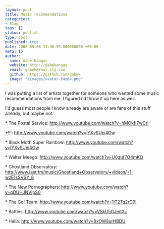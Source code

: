 ```yaml
---
layout: post
title: Music recommendations
categories:
- Blog
tags: []
status: publish
type: post
published: true
date: 2008-09-06 13:30:59.000000000 +00:00
meta: {}
author:
  name: Gabe Kangas
  website: http://gabekangas
  email: gabek@real-ity.com
  github: https://github.com/gabek
  image: "/images/avatar-64x64.png"
---
```

I was putting a list of artists together for someone who wanted some music recommendations from me. I figured i\'d throw it up here as well.

I\'d guess most people I know already are aware or are fans of this stuff already, but maybe not.

\* The Postal Service: <http://www.youtube.com/watch?v=hMOkfI7wCrI>

\*!!!: <http://www.youtube.com/watch?v=iYXvSUei4Ow>

\* Black Moth Super Rainbow: <http://www.youtube.com/watch?v=iYXvSUei4Ow>

\* Walter Meego: <http://www.youtube.com/watch?v=U0guf7O4mKQ>

\* Ghostland Observatory: <http://www.last.fm/music/Ghostland+Observatory/+videos/+1-wzE1sSVSY_8>

\* The New Pornographers: <http://www.youtube.com/watch?v=qDUHJNVjpS0>

\* The Go! Team: <http://www.youtube.com/watch?v=1lT2Tq2rC9I>

\* Battles: <http://www.youtube.com/watch?v=VSkU5GJmtXc>

\* Hella: <http://www.youtube.com/watch?v=8xOW8urHBDU>

